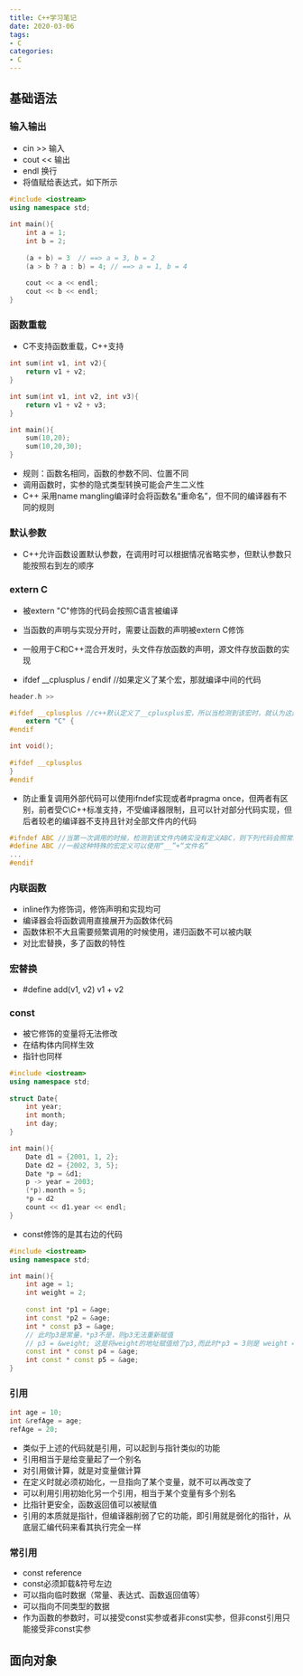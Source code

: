 ```yaml
---
title: C++学习笔记
date: 2020-03-06
tags:
- C
categories:
- C
---
```


## 基础语法

### 输入输出

- cin >> 输入
- cout << 输出
- endl 换行
- 将值赋给表达式，如下所示

```C++
#include <iostream>
using namespace std;
    
int main(){
	int a = 1;
	int b = 2;
	
    (a + b) = 3  // ==> a = 3, b = 2
	(a > b ? a : b) = 4; // ==> a = 1, b = 4
	
	cout << a << endl;
	cout << b << endl;
} 
```

<!--more-->

### 函数重载

- C不支持函数重载，C++支持

```C++
int sum(int v1, int v2){
    return v1 + v2;
}

int sum(int v1, int v2, int v3){
    return v1 + v2 + v3;
}

int main(){
    sum(10,20);
    sum(10,20,30);
}
```

- 规则：函数名相同，函数的参数不同、位置不同
- 调用函数时，实参的隐式类型转换可能会产生二义性
- C++ 采用name mangling编译时会将函数名“重命名”，但不同的编译器有不同的规则

### 默认参数

- C++允许函数设置默认参数，在调用时可以根据情况省略实参，但默认参数只能按照右到左的顺序  

### extern C

- 被extern "C"修饰的代码会按照C语言被编译

- 当函数的声明与实现分开时，需要让函数的声明被extern C修饰
- 一般用于C和C++混合开发时，头文件存放函数的声明，源文件存放函数的实现
- ifdef __cplusplus / endif  //如果定义了某个宏，那就编译中间的代码

```C
header.h >>

#ifdef __cplusplus //c++默认定义了__cplusplus宏，所以当检测到该宏时，就认为这是一个c++文件，则编译下列代码
    extern "C" {
#endif

int void();
    
#ifdef __cplusplus 
}
#endif
```

- 防止重复调用外部代码可以使用ifndef实现或者#pragma once，但两者有区别，前者受C\C++标准支持，不受编译器限制，且可以针对部分代码实现，但后者较老的编译器不支持且针对全部文件内的代码

```C
#ifndef ABC //当第一次调用的时候，检测到该文件内确实没有定义ABC，则下列代码会照常编译，当第二次调用的时候，检测到该文件内已经定义了ABC，则下列代码不会再参与编译
#define ABC //一般这种特殊的宏定义可以使用“__”+“文件名”
...
#endif
```

### 内联函数

- inline作为修饰词，修饰声明和实现均可
- 编译器会将函数调用直接展开为函数体代码
- 函数体积不大且需要频繁调用的时候使用，递归函数不可以被内联
- 对比宏替换，多了函数的特性

### 宏替换

- #define add(v1, v2) v1 + v2

### const

- 被它修饰的变量将无法修改
- 在结构体内同样生效
- 指针也同样
```C++
#include <iostream>
using namespace std;
    
struct Date{
    int year;
    int month;
    int day;
}

int main(){
    Date d1 = {2001, 1, 2};
    Date d2 = {2002, 3, 5};
    Date *p = &d1;
    p -> year = 2003;
    (*p).month = 5;
    *p = d2
    count << d1.year << endl;
}
```
- const修饰的是其右边的代码
```C++
#include <iostream>
using namespace std;

int main(){
    int age = 1;
    int weight = 2;
    
    const int *p1 = &age;
    int const *p2 = &age;
    int * const p3 = &age;
    // 此时p3是常量，*p3不是，则p3无法重新赋值
    // p3 = &weight; 这是将weight的地址赋值给了p3,而此时*p3 = 3则是 weight = 3
    const int * const p4 = &age;
    int const * const p5 = &age;
}
```

### 引用

```C++
int age = 10;
int &refAge = age;
refAge = 20;
```
- 类似于上述的代码就是引用，可以起到与指针类似的功能
- 引用相当于是给变量起了一个别名
- 对引用做计算，就是对变量做计算
- 在定义时就必须初始化，一旦指向了某个变量，就不可以再改变了
- 可以利用引用初始化另一个引用，相当于某个变量有多个别名
- 比指针更安全，函数返回值可以被赋值
- 引用的本质就是指针，但编译器削弱了它的功能，即引用就是弱化的指针，从底层汇编代码来看其执行完全一样

### 常引用

- const reference
- const必须卸载&符号左边
- 可以指向临时数据（常量、表达式、函数返回值等）
- 可以指向不同类型的数据
- 作为函数的参数时，可以接受const实参或者非const实参，但非const引用只能接受非const实参

## 面向对象